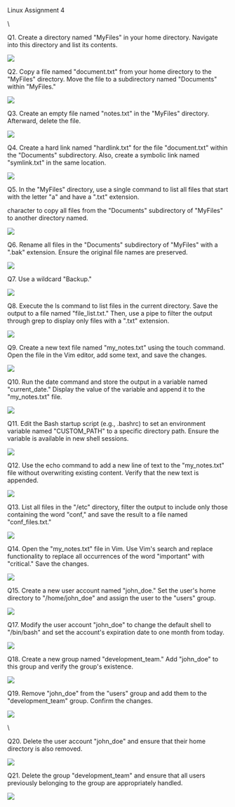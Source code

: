 Linux Assignment 4

\


Q1. Create a directory named "MyFiles" in your home directory. Navigate into this directory and list its contents.

![](https://lh7-us.googleusercontent.com/y2rwLoNS9VF0PgL0l7HYQMi4CAic90zWPhK2k68dYcjr7m3Bl2yljNF_cCmavxdmhoY9x6PSnTTDM3dW3IQYYW-kDFBmM9tiL3P-6wtX6ETXEU7RDbSOUGhUzIwjKTn35NP5HAi6GY1TJbg_3yeZ7bc)

Q2. Copy a file named "document.txt" from your home directory to the "MyFiles" directory. Move the file to a subdirectory named "Documents" within "MyFiles."

![](https://lh7-us.googleusercontent.com/7BC2DBVB1e51Qp9zjyl61fDnvoKcQTEwXn2p5dpcnVKOLGnHBKo0s9WCJdFwnP9bqGa2iO7ccpTc9VF8r9MPbJx16qbfdtciWLfSRU-3JZ3agxLSnzg6vYzUtpB5xILNPhjRcwc25Wc_cSBHx-Zq2QM)

Q3. Create an empty file named "notes.txt" in the "MyFiles" directory. Afterward, delete the file.

![](https://lh7-us.googleusercontent.com/60udn9Xsm2ngJ4NZJk8QlwEnGs3ZsuPSU1FHlIYN3aBrp7fwrKaAEAXxqWSQhdmmzHrhsfz_HgvaldLWYtK9pTqJUewIc3Slvl0bYqX3NlMP1hot7g6eTElHwDB1pwC7yw0VFYwPO7GUTgS_8T9fKQI)

Q4. Create a hard link named "hardlink.txt" for the file "document.txt" within the "Documents" subdirectory. Also, create a symbolic link named "symlink.txt" in the same location.

![](https://lh7-us.googleusercontent.com/l8vi2PjpDYXE0HxP5IzpYz2bQ7PUkXbNLw8Axmxr0bDsinIM1u_TyQVuTXe8rV5GD3Bl6fJhdfJrMYgdjHjwEwtfAGzvKugt0nPbF4WLIY5oQXep3LAobU6rSZNLnVIj0-TPZ1jvP20NzFoY99_YcnU)

Q5. In the "MyFiles" directory, use a single command to list all files that start with the letter "a" and have a ".txt" extension.

character to copy all files from the "Documents" subdirectory of "MyFiles" to another directory named.

![](https://lh7-us.googleusercontent.com/z66znHe_CGYU7rBAeq1DbKLfcK1GMOxvsaEdL9EmBGFXnz9K-lxfwCniPsVNPYZpBvysD9fkhQSQydOYpBeulm7l_TVTfK0cbo3lxuh5n26OGIPs5NYgDtYHcy6gd1Kl6XDs_t5rmL1Gp9wWNPfnXKQ)

Q6. Rename all files in the "Documents" subdirectory of "MyFiles" with a ".bak" extension. Ensure the original file names are preserved.

![](https://lh7-us.googleusercontent.com/m8xvMoPDL_1bG1AvJ3wtOvLeL-usokrdw-2R7xhILQ8EGtc0F0Q7dPmuSkV_P-eZ2DpWNwY3el5hTc2vaHvKejGb-f7rM4anKrm3fbguSFDvC4kEBiEPIcmz1Z9RUPfMEawmamm74bRZGBCsDPusRyY)

Q7. Use a wildcard "Backup."

![](https://lh7-us.googleusercontent.com/UNgHvaotJyd5hNAcfYp-Jq_LuW0ghhXs1camod-te90MzjqRNMeZyAPJ3S0pan54rtU_fZU9XCJk45abj3F4DGVfJtEWYHaB6W6eNKQFDVmESckSRVKmuiHY85id2w7S5bRw8cRdB1CIpdetFz80ZG4)

Q8. Execute the ls command to list files in the current directory. Save the output to a file named "file\_list.txt." Then, use a pipe to filter the output through grep to display only files with a ".txt" extension.

![](https://lh7-us.googleusercontent.com/mcCyDth5sC-ZCAqyb_AQHRCXEIsqokZnkSUb17msxUVT5-wrl0Fp4CIJnDLQ6OBK8vPOYIQ9Y5bDrBe5p_cELLkhJ4W0thYrebPOuNp07jwtv_5JPdyffxp35Iyy7lQXz5Pfpf5BMHYqgvIv_r6OXFI)

Q9. Create a new text file named "my\_notes.txt" using the touch command. Open the file in the Vim editor, add some text, and save the changes.

![](https://lh7-us.googleusercontent.com/is1iMKQC38gxmFC_fPgpeOXPRc8JJhPrY5FBhfv8kTxvgQUZ7fB1ksHBuo_zJZ8YakBY0TF3dWGgcGAL58clHVWkK3fMImdKvaziw5Fcef5Z4GJMjTZs4FoZ07lJVFATw7J8HpEvxoXmoUBMj6mD0Bg)

Q10. Run the date command and store the output in a variable named "current\_date." Display the value of the variable and append it to the "my\_notes.txt" file.

![](https://lh7-us.googleusercontent.com/vAn5SliqcMqg2VBz2VxbffdLGzNEytXYFoud5k7mjLxc7umqAi3Z2JOmAL3I_KRxcWBzoPeo0Y7J_HXL0puNhjzGgZcfRX4QfMDyHqe8aQwt3FLKJZ9gxL4wixiLxUY78tcSzNuuc2gZX7lvvrUFKzE)

Q11. Edit the Bash startup script (e.g., .bashrc) to set an environment variable named "CUSTOM\_PATH" to a specific directory path. Ensure the variable is available in new shell sessions.

![](https://lh7-us.googleusercontent.com/FQMBoWSTkolJjvicjqlS89yBbvnvgFz2l6IqFsYjwD3aKRWRoVLnx2Y8UQ_iB69k6-xC2OsX7YvZrFE3OTOmM6vJRMHvUBzYNIS2kOLEgcvX2wmzGEmQIMf1ZFMU9zKnFrHxnXhXQWaWqPYtoz2X-Bc)

Q12. Use the echo command to add a new line of text to the "my\_notes.txt" file without overwriting existing content. Verify that the new text is appended.

![](https://lh7-us.googleusercontent.com/OvqV9zTpw9Xrf3MiwZaIePkOJws3IIwFBsG1RI38TG-qhCk946PIyG3DPjSJhHEqxSt_tLER6kiRRexs51W5yzbghgrP1TqNvQcAx7I8sqCGrh7129JiwXLzvg5UsakP8-AvEcexBWJZOhezmTu3KWw)

Q13. List all files in the "/etc" directory, filter the output to include only those containing the word "conf," and save the result to a file named "conf\_files.txt."

![](https://lh7-us.googleusercontent.com/saNtTSzCg08aCJY_fLUx-bhfsuyoF4rKb8P_bb8meP05nqMEzgl0hbEt7SldQuM3ZzplU0QsEvX6XASnBH5Vf1MRO3PBUhspWMuFLiomt07m69iGSKCRtvLDRhaEgrUYfrxg_P1paV7evNMExex6F4Q)

Q14. Open the "my\_notes.txt" file in Vim. Use Vim's search and replace functionality to replace all occurrences of the word "important" with "critical." Save the changes.

![](https://lh7-us.googleusercontent.com/lm0HF3fCU26rJ216BuWzxg_sA2O7U-MTVyPyk2V_-WL2utNtGbJhuSAlKhNtnuRiQgqkNpfidaRW_cmgogWa8oYnRgQO29yFFhGuJpiyCWZrQz-7cNHwLZM588XwTthRXLJbl9mgl9sxnn7RRuCmX-M)

Q15. Create a new user account named "john\_doe." Set the user's home directory to "/home/john\_doe" and assign the user to the "users" group.

![](https://lh7-us.googleusercontent.com/Vb9Q5mwVBK5MJnzPr4rRhqAx7V5EtlCyDbv9ta6vzWIimKB26lpmBzULrNLKAbg0rTYAqOGUhdSQh1kU3OEYc7H929mfNmTMkTdHuQr7wk4X_ZeKGO99hcqeus7Wvb4ZViDLxuGzp5-zRDr-yVOKuyY)

Q17. Modify the user account "john\_doe" to change the default shell to "/bin/bash" and set the account's expiration date to one month from today.

![](https://lh7-us.googleusercontent.com/0hEB8wm4cRrg396ORu2IBztD0MN28jsRt04jZwrM2BzNBK5r3Vnq_pMjHQmnPooz8XlG94x0bbx4tMiY66sLzZjxREWQtzRhxXFgcTDxOOjUdF_sjfZkJy4Dk2-E0vOS_Dcv4s67uzTHEEoj87Up_6A)

Q18. Create a new group named "development\_team." Add "john\_doe" to this group and verify the group's existence.

![](https://lh7-us.googleusercontent.com/5JrxtqVS7PUouwWcFBeTp9VDeGmTo5H7ri-jgF4HiQmLENDk92Q7wqViVAqwqVMznJ7sivPe3RRcLUUokGLrF4EOBQcAU2eQUKmvd8veRAoqi-ahJUnqLLj7IX_ES_iQQ2FMQcdN2YIUm3gwYFJF4GA)

Q19. Remove "john\_doe" from the "users" group and add them to the "development\_team" group. Confirm the changes.

![](https://lh7-us.googleusercontent.com/fCPHJqRo2WLzOLLSxBDihksUWmUNmK_teBrQd4jm01c5ijdUR9lC_KmMyLBaqaHHsz25XSAgLMAjKjFRdvuftYzPSUAPMjRovng--GxajZ35U6XNr7m4m8NECvYqcwVkcRN-Ot5S4Yp8eX211lMotR0)

\


Q20. Delete the user account "john\_doe" and ensure that their home directory is also removed.

![](https://lh7-us.googleusercontent.com/yxhzQPWvLyYiMaerTGmuAPNCUP1jFG_oWJi1FreGt0BacM4nZI2n_39_ZBSHfw_RxtsDEFussZPyDjZLA9DXdf6AiYKv1uSRV9MVqN1QujtRG6NzFWA1rMS5_7dpS7ARnQrosPbH6m7IgzCkwiiWs8U)

Q21. Delete the group "development\_team" and ensure that all users previously belonging to the group are appropriately handled.

![](https://lh7-us.googleusercontent.com/I1N1F4NroI70EVRYHYxze5tNs5-qCSHjlyQwnK7iX_jZruxfW32P5_UTBMVSrhDim56tvZNun10_FtrgJEgN_Z5k3E-WW0kgv48vWXgEpEJU7zZcrCD439AgzTrSHqawx3DKftGVvjBAL7CN2pZovts)
